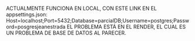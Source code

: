 ACTUALMENTE FUNCIONA EN LOCAL, CON ESTE LINK EN EL appsettings.json:
Host=localhost;Port=5432;Database=parcialDB;Username=postgres;Password=posgresjeanestrada
EL PROBLEMA ESTÁ EN EL RENDER, EL CUAL ES UN PROBLEMA DE BASE DE DATOS AL PARECER.
